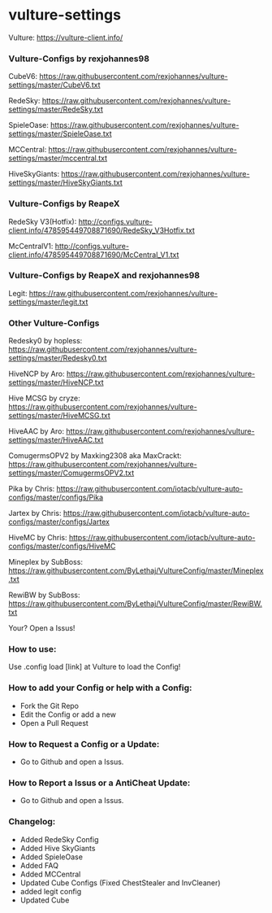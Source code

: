 # vulture-settings

Vulture: https://vulture-client.info/

### Vulture-Configs by rexjohannes98

CubeV6: https://raw.githubusercontent.com/rexjohannes/vulture-settings/master/CubeV6.txt

RedeSky: https://raw.githubusercontent.com/rexjohannes/vulture-settings/master/RedeSky.txt

SpieleOase: https://raw.githubusercontent.com/rexjohannes/vulture-settings/master/SpieleOase.txt

MCCentral: https://raw.githubusercontent.com/rexjohannes/vulture-settings/master/mccentral.txt

HiveSkyGiants: https://raw.githubusercontent.com/rexjohannes/vulture-settings/master/HiveSkyGiants.txt

### Vulture-Configs by ReapeX

RedeSky V3(Hotfix): http://configs.vulture-client.info/478595449708871690/RedeSky_V3Hotfix.txt

McCentralV1: http://configs.vulture-client.info/478595449708871690/McCentral_V1.txt

### Vulture-Configs by ReapeX and rexjohannes98

Legit: https://raw.githubusercontent.com/rexjohannes/vulture-settings/master/legit.txt

### Other Vulture-Configs

Redesky0 by hopless: https://raw.githubusercontent.com/rexjohannes/vulture-settings/master/Redesky0.txt

HiveNCP by Aro: https://raw.githubusercontent.com/rexjohannes/vulture-settings/master/HiveNCP.txt

Hive MCSG by cryze: https://raw.githubusercontent.com/rexjohannes/vulture-settings/master/HiveMCSG.txt

HiveAAC by Aro: https://raw.githubusercontent.com/rexjohannes/vulture-settings/master/HiveAAC.txt

ComugermsOPV2 by Maxking2308 aka MaxCrackt: https://raw.githubusercontent.com/rexjohannes/vulture-settings/master/ComugermsOPV2.txt

Pika by Chris: https://raw.githubusercontent.com/iotacb/vulture-auto-configs/master/configs/Pika

Jartex by Chris: https://raw.githubusercontent.com/iotacb/vulture-auto-configs/master/configs/Jartex

HiveMC by Chris: https://raw.githubusercontent.com/iotacb/vulture-auto-configs/master/configs/HiveMC

Mineplex by SubBoss: https://raw.githubusercontent.com/ByLethaj/VultureConfig/master/Mineplex.txt

RewiBW by SubBoss: https://raw.githubusercontent.com/ByLethaj/VultureConfig/master/RewiBW.txt

Your? Open a Issus!

### How to use:

Use .config load [link] at Vulture to load the Config!

### How to add your Config or help with a Config:

- Fork the Git Repo
- Edit the Config or add a new
- Open a Pull Request

### How to Request a Config or a Update:

- Go to Github and open a Issus.

### How to Report a Issus or a AntiCheat Update:

- Go to Github and open a Issus.

### Changelog:

- Added RedeSky Config
- Added Hive SkyGiants
- Added SpieleOase
- Added FAQ
- Added MCCentral 
- Updated Cube Configs (Fixed ChestStealer and InvCleaner)
- added legit config
- Updated Cube

